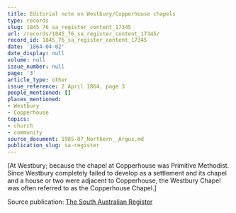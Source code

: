 ```yaml
---
title: Editorial note on Westbury/Copperhouse chapels
type: records
slug: 1845_76_sa_register_content_17345
url: /records/1845_76_sa_register_content_17345/
record_id: 1845_76_sa_register_content_17345
date: '1864-04-02'
date_display: null
volume: null
issue_number: null
page: '3'
article_type: other
issue_reference: 2 April 1864, page 3
people_mentioned: []
places_mentioned:
- Westbury
- Copperhouse
topics:
- church
- community
source_document: 1985-87_Northern__Argus.md
publication_slug: sa-register
---
```


[At Westbury; because the chapel at Copperhouse was Primitive Methodist.  Since Westbury completely failed to develop as a settlement and its chapel and a house or two were adjacent to Copperhouse, the Westbury Chapel was often referred to as the Copperhouse Chapel.]

Source publication: [The South Australian Register](/publications/sa-register/)
